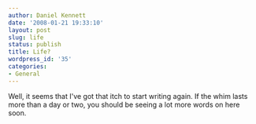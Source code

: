 ```yaml
---
author: Daniel Kennett
date: '2008-01-21 19:33:10'
layout: post
slug: life
status: publish
title: Life?
wordpress_id: '35'
categories:
- General
---
```


Well, it seems that I've got that itch to start writing again. If the
whim lasts more than a day or two, you should be seeing a lot more words
on here soon.
